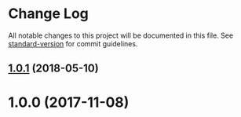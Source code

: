 # Change Log

All notable changes to this project will be documented in this file. See [standard-version](https://github.com/conventional-changelog/standard-version) for commit guidelines.

<a name="1.0.1"></a>
## [1.0.1](https://github.com/webdenim/stylelint-config-material/compare/1.0.0...1.0.1) (2018-05-10)



<a name="1.0.0"></a>
# 1.0.0 (2017-11-08)
